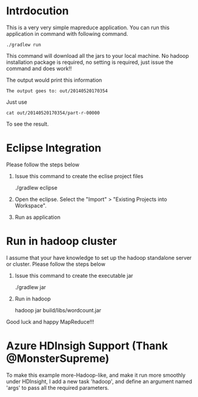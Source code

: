 # Intrdocution

This is a very very simple mapreduce application. You can run this application in command with following command.

    ./gradlew run    
    
This command will download all the jars to your local machine. No hadoop installation package is required, no setting is required, just issue the command and does work!!

The output would print this information

	The output goes to: out/20140520170354
	
Just use

	cat out/20140520170354/part-r-00000
	
To see the result. 	

# Eclipse Integration

Please follow the steps below

1. Issue this command to create the eclise project files 
	
	./gradlew eclipse
	
2. Open the eclipse. Select the "Import" > "Existing Projects into Workspace".
3. Run as application

# Run in hadoop cluster

I assume that your have knowledge to set up the hadoop standalone server or cluster. Please follow the steps below

1. Issue this command to create the executable jar
	
	./gradlew jar
	
2. Run in hadoop

	hadoop jar build/libs/wordcount.jar <path-to-input> <path-to-output>

Good luck and happy MapReduce!!!
	
# Azure HDInsigh Support (Thank @MonsterSupreme)
To make this example more-Hadoop-like, and make it run more smoothly under HDInsight, I add a new task 'hadoop', and define an argument named 'args' to pass all the required parameters.

